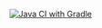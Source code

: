 [![Java CI with Gradle](https://github.com/alekseileontev94/rest/actions/workflows/blank.yml/badge.svg)](https://github.com/alekseileontev94/rest/actions/workflows/blank.yml)
